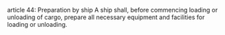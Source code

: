 article 44: Preparation by ship
A ship shall, before commencing loading or unloading of cargo, prepare all necessary equipment and facilities for loading or unloading. 
<ul>
</ul>